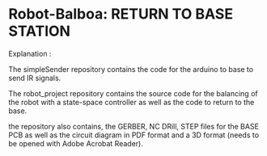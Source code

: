 # Robot-Balboa: RETURN TO BASE STATION

Explanation : 

The simpleSender repository contains the code for the arduino to base to send IR signals.

The robot_project repository contains the source code for the balancing of the robot with a state-space controller as well as the code to return to the base. 

the repository also contains, the GERBER, NC DRill, STEP files for the BASE PCB as well as the circuit diagram in PDF format and a 3D format (needs to be opened with Adobe Acrobat Reader).
